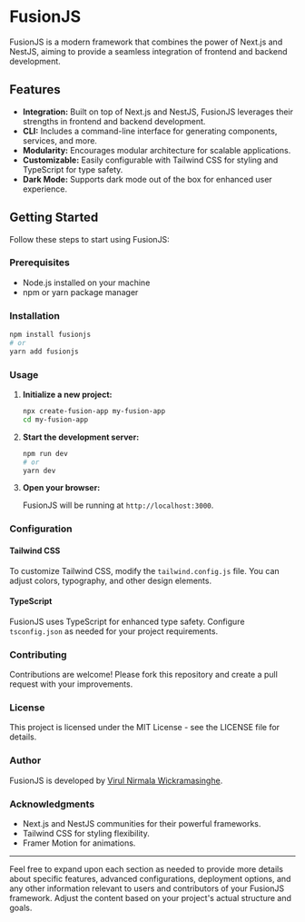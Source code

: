 # FusionJS

FusionJS is a modern framework that combines the power of Next.js and NestJS, aiming to provide a seamless integration of frontend and backend development.

## Features

- **Integration:** Built on top of Next.js and NestJS, FusionJS leverages their strengths in frontend and backend development.
- **CLI:** Includes a command-line interface for generating components, services, and more.
- **Modularity:** Encourages modular architecture for scalable applications.
- **Customizable:** Easily configurable with Tailwind CSS for styling and TypeScript for type safety.
- **Dark Mode:** Supports dark mode out of the box for enhanced user experience.

## Getting Started

Follow these steps to start using FusionJS:

### Prerequisites

- Node.js installed on your machine
- npm or yarn package manager

### Installation

```bash
npm install fusionjs
# or
yarn add fusionjs
```

### Usage

1. **Initialize a new project:**

   ```bash
   npx create-fusion-app my-fusion-app
   cd my-fusion-app
   ```

2. **Start the development server:**

   ```bash
   npm run dev
   # or
   yarn dev
   ```

3. **Open your browser:**

   FusionJS will be running at `http://localhost:3000`.

### Configuration

#### Tailwind CSS

To customize Tailwind CSS, modify the `tailwind.config.js` file. You can adjust colors, typography, and other design elements.

#### TypeScript

FusionJS uses TypeScript for enhanced type safety. Configure `tsconfig.json` as needed for your project requirements.

### Contributing

Contributions are welcome! Please fork this repository and create a pull request with your improvements.

### License

This project is licensed under the MIT License - see the LICENSE file for details.

### Author

FusionJS is developed by [Virul Nirmala Wickramasinghe](https://virul.me).

### Acknowledgments

- Next.js and NestJS communities for their powerful frameworks.
- Tailwind CSS for styling flexibility.
- Framer Motion for animations.

---

Feel free to expand upon each section as needed to provide more details about specific features, advanced configurations, deployment options, and any other information relevant to users and contributors of your FusionJS framework. Adjust the content based on your project's actual structure and goals.
